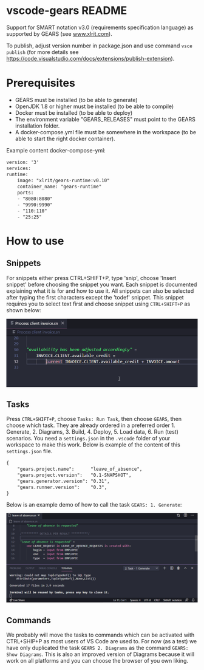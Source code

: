 # vscode-gears README

Support for SMART notation v3.0 (requirements specification language) as supported by GEARS (see www.xlrit.com).

To publish, adjust version number in package.json and use command `vsce publish` (for more details see https://code.visualstudio.com/docs/extensions/publish-extension).

# Prerequisites

- GEARS must be installed (to be able to generate)
- OpenJDK 1.8 or higher must be installed (to be able to compile)
- Docker must be installed (to be able to deploy)
- The environment variable "GEARS\_RELEASES" must point to the GEARS installation folder.
- A docker-compose.yml file must be somewhere in the workspace (to be able to start the right docker container).

Example content docker-compose-yml:

    version: '3'
    services:
    runtime:
        image: "xlrit/gears-runtime:v0.10"
        container_name: "gears-runtime"
        ports:
        - "8080:8080"
        - "9990:9990"
        - "110:110"
        - "25:25"


# How to use

## Snippets

For snippets either press CTRL+SHIFT+P, type 'snip', choose 'Insert snippet' before choosing the snippet you want. Each snippet is documented explaining what it is for and how to use it. All snippets can also be selected after typing the first characters except the 'todef' snippet. This snippet requires you to select text first and choose snippet using `CTRL+SHIFT+P` as shown below:

![todef snippet demo](https://github.com/edwin-hendriks/vscode-gears/blob/master/img/snippet_todef.gif?raw=true)

## Tasks

Press `CTRL+SHIFT+P`, choose `Tasks: Run Task`, then choose `GEARS`, then choose which task. They are already ordered in a preferred order 1. Generate, 2. Diagrams, 3. Build, 4. Deploy, 5. Load data, 6. Run (test) scenarios. You need a `settings.json` in the `.vscode` folder of your workspace to make this work. Below is example of the content of this `settings.json` file.

    {
        "gears.project.name":      "leave_of_absence",
        "gears.project.version":   "0.1-SNAPSHOT",
        "gears.generator.version": "0.31",
        "gears.runner.version":    "0.3",
    }

Below is an example demo of how to call the task `GEARS: 1. Generate`:

![Run task gears generate demo](https://github.com/edwin-hendriks/vscode-gears/blob/master/img/task_gears_generate.gif?raw=true)

## Commands

We probably will move the tasks to commands which can be activated with CTRL+SHIP+P as most users of VS Code are used to. For now (as a test) we have only duplicated the task `GEARS 2. Diagrams` as the command `GEARS: Show Diagrams`. This is also an improved version of Diagrams because it will work on all platforms and you can choose the browser of you own liking. 
